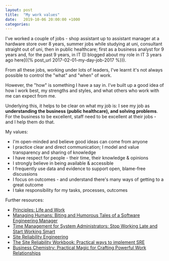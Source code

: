 ```yaml
---
layout: post
title:  "My work values"
date:   2019-10-06 20:00:00 +1000
categories:
---
```


I've worked a couple of jobs - shop assistant up to assistant manager at a hardware store over 8 years, summer jobs while studying at uni, consultant straight out of uni, then in public healthcare; first as a business analyst for 9 years and, for the past 9 years, in IT ([I blogged about my role in IT 3 years ago here]({% post_url 2017-02-01-my-day-job-2017 %})).

From all these jobs, working under lots of leaders, I've learnt it's not always possible to control the "what" and "when" of work.

However, the "how" is something I have a say in. I've built up a good idea of how I work best, my strengths and styles, and what others who work with me can expect from me.

Underlying this, it helps to be clear on what my job is: I see my job as __understanding the business (public healthcare), and solving problems__. For the business to be excellent, staff need to be excellent at their jobs - and I help them do that.

My values:

- I'm open-minded and believe good ideas can come from anyone
- I practice clear and direct communication; I model and value transparency and sharing of knowledge
- I have respect for people - their time, their knowledge & opinions
- I strongly believe in being available & accessible
- I frequently use data and evidence to support open, blame-free discussions
- I focus on outcomes - and understand there's many ways of getting to a great outcome
- I take responsibility for my tasks, processes, outcomes

Further resources:

- [Principles: Life and Work][1]
- [Managing Humans: Biting and Humorous Tales of a Software Engineering Manager][2]
- [Time Management for System Administrators: Stop Working Late and Start Working Smart][3]
- [Site Reliability Engineering][4]
- [The Site Reliability Workbook: Practical ways to implement SRE][5]
- [Business Chemistry: Practical Magic for Crafting Powerful Work Relationships][6]

[1]: https://www.amazon.com.au/gp/product/1501124021/ref=as_li_qf_asin_il_tl?ie=UTF8&tag=thomasswillia-22&creative=1211&linkCode=as2&creativeASIN=1501124021&linkId=d62b8b74f5eff3029e9ab7b0dd7bdfa3
[2]: https://www.amazon.com.au/gp/product/B01J53IE1O/ref=as_li_qf_asin_il_tl?ie=UTF8&tag=thomasswillia-22&creative=1211&linkCode=as2&creativeASIN=B01J53IE1O&linkId=e2c6383f01aecf32916499e8d0a69184
[3]: https://www.amazon.com.au/gp/product/B0026OR2WM/ref=as_li_qf_asin_il_tl?ie=UTF8&tag=thomasswillia-22&creative=1211&linkCode=as2&creativeASIN=B0026OR2WM&linkId=bbe666baaaaffd88d012811de5bb85f2
[4]: https://www.amazon.com.au/gp/product/149192912X/ref=as_li_qf_asin_il_tl?ie=UTF8&tag=thomasswillia-22&creative=1211&linkCode=as2&creativeASIN=149192912X&linkId=541a27978c63ce035c2f08fd425c16d4
[5]: https://www.amazon.com.au/gp/product/1492029505/ref=as_li_qf_asin_il_tl?ie=UTF8&tag=thomasswillia-22&creative=1211&linkCode=as2&creativeASIN=1492029505&linkId=80853799df0a5261c36b578f9366096d
[6]: https://www.amazon.com.au/gp/product/1119501563/ref=as_li_qf_asin_il_tl?ie=UTF8&tag=thomasswillia-22&creative=1211&linkCode=as2&creativeASIN=1119501563&linkId=04a8867309b07f8ddc5e3dc77e409d27
